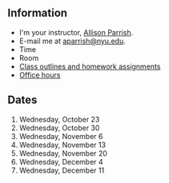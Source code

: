 ## Information

* I'm your instructor, [Allison Parrish](http://www.decontextualize.com/).
* E-mail me at [aparrish@nyu.edu](mailto:aparrish@nyu.edu).
* Time
* Room
* [Class outlines and homework assignments](https://github.com/ITPNYU/ICM-Code-2019/wiki/Homework-Allison)
* [Office hours](http://help.itp.nyu.edu/in-person/office-hours/)

## Dates

1. Wednesday, October 23
2. Wednesday, October 30
3. Wednesday, November 6
4. Wednesday, November 13
5. Wednesday, November 20
6. Wednesday, December 4
7. Wednesday, December 11

